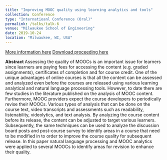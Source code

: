 ```yaml
---
title: "Improving MOOC quality using learning analytics and tools"
collection: Conference
type: "Internatioanl Conference (Oral)"
permalink: /talks/talk-6
venue: "Milwaukee School of Engineering"
date: 2019-10-24
location: "Milwaukee, WI, USA"
---
```


[More information here](http://lwmoocs-conference.org/lwmoocs2019/index.php)
[Download proceeding here](https://ieeexplore.ieee.org/document/8939617)


<b> Abstract </b>
Assessing the quality of MOOCs is an important issue for learners since learners are paying fees for accessing the content (e.g. graded assignments), certificates of completion and for course credit. One of the unique advantages of online courses is that all the content can be assessed and analyzed even before the courses are released using various learning analytical and natural language processing tools. However, to date there are few studies in the literature published on the analysis of MOOC content. Furthermore, MOOC providers expect the course developers to periodically revise their MOOCs. Various types of analysis that can be done on the course text, video transcripts and assessments such as readability, listenability, videolytics, and text analysis. By analyzing the course content before its release, the content can be adjusted to target various learners. Subsequently, the same techniques can be used to analyze the discussion board posts and post-course survey to identify areas in a course that need to be modified in to order to improve the course quality for subsequent release. In this paper natural language processing and MOOC analytics were applied to several MOOCs to identify areas for revision to enhance their quality.
